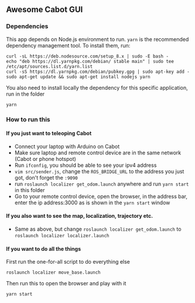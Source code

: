 ## Awesome Cabot GUI

### Dependencies
This app depends on Node.js environment to run. `yarn` is the recommended dependency management tool. To install them, run:
```
curl -sL https://deb.nodesource.com/setup_8.x | sudo -E bash -
echo "deb https://dl.yarnpkg.com/debian/ stable main" | sudo tee /etc/apt/sources.list.d/yarn.list
curl -sS https://dl.yarnpkg.com/debian/pubkey.gpg | sudo apt-key add -
sudo apt-get update && sudo apt-get install nodejs yarn
```
You also need to install locally the dependency for this specific application, run in the folder
```
yarn
```
### How to run this

#### If you just want to teleoping Cabot

- Connect your laptop with Arduino on Cabot
- Make sure laptop and remote control device are in the same network (Cabot or phone hotspot)
- Run `ifconfig`, you should be able to see your ipv4 address
- `vim src/sender.js`, change the `ROS_BRIDGE_URL` to the address you just got, don't forget the `:9090`
- run `roslaunch localizer get_odom.launch` anywhere and run `yarn start` in this folder
- Go to your remote control device, open the browser, in the address bar, enter the ip address:3000 as is shown in the `yarn start` window

#### If you also want to see the map, localization, trajectory etc.

- Same as above, but change `roslaunch localizer get_odom.launch` to `roslaunch localizer localizer.launch`


#### If you want to do all the things
First run the one-for-all script to do everything else
```
roslaunch localizer move_base.launch
```
Then run this to open the browser and play with it
```
yarn start
```